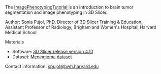 
  
The <a href="http://spujol.github.io/ImagePhenotypingTutorial/ImagePhenotypingTutorial_SoniaPujol.pdf" target="_blank"> ImagePhenotypingTutorial </a> is an introduction to brain tumor segmentation and image phenotyping in 3D Slicer.


Author: Sonia Pujol, PhD, Director of 3D Slicer Training & Education, 
Assistant Professor of Radiology, Brigham and Women's Hospital, Harvard Medical School

Materials
* Software: [3D Slicer release version 4.10](https://download.slicer.org/)
* Dataset: [Meningioma dataset](https://www.dropbox.com/s/h1fmvnass8nbg7b/Meningioma.nrrd?dl=1)

Contact information: spujol@bwh.harvard.edu




  

